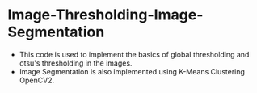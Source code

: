 # Image-Thresholding-Image-Segmentation
* This code is used to implement the basics of global thresholding and otsu's thresholding in the images.
* Image Segmentation is also implemented using K-Means Clustering OpenCV2.
